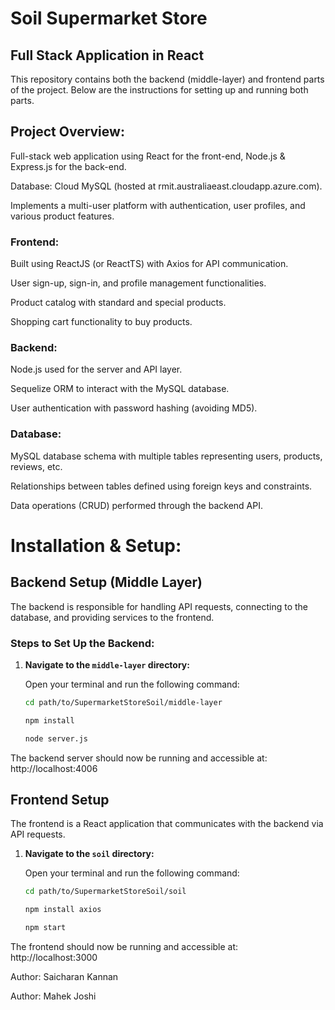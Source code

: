 # Soil Supermarket Store

## Full Stack Application in React

This repository contains both the backend (middle-layer) and frontend parts of the project. Below are the instructions for setting up and running both parts.

## Project Overview:

Full-stack web application using React for the front-end, Node.js & Express.js for the back-end.

Database: Cloud MySQL (hosted at rmit.australiaeast.cloudapp.azure.com).

Implements a multi-user platform with authentication, user profiles, and various product features.

### Frontend:

Built using ReactJS (or ReactTS) with Axios for API communication.

User sign-up, sign-in, and profile management functionalities.

Product catalog with standard and special products.

Shopping cart functionality to buy products.

### Backend:

Node.js used for the server and API layer.

Sequelize ORM to interact with the MySQL database.

User authentication with password hashing (avoiding MD5).

### Database:

MySQL database schema with multiple tables representing users, products, reviews, etc.

Relationships between tables defined using foreign keys and constraints.

Data operations (CRUD) performed through the backend API.

# Installation & Setup:

## Backend Setup (Middle Layer)

The backend is responsible for handling API requests, connecting to the database, and providing services to the frontend.

### Steps to Set Up the Backend:

1. **Navigate to the `middle-layer` directory:**

   Open your terminal and run the following command:
   ```bash
   cd path/to/SupermarketStoreSoil/middle-layer

   npm install

   node server.js

The backend server should now be running and accessible at:
http://localhost:4006

## Frontend Setup

The frontend is a React application that communicates with the backend via API requests.

1. **Navigate to the `soil` directory:**

   Open your terminal and run the following command:
   ```bash
   cd path/to/SupermarketStoreSoil/soil

   npm install axios

   npm start

The frontend should now be running and accessible at:
http://localhost:3000


Author: Saicharan Kannan

Author: Mahek Joshi
